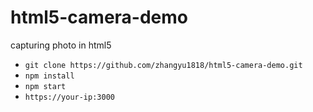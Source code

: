 # html5-camera-demo
capturing photo in html5

- `git clone https://github.com/zhangyu1818/html5-camera-demo.git`
- `npm install`
- `npm start`
- `https://your-ip:3000`
